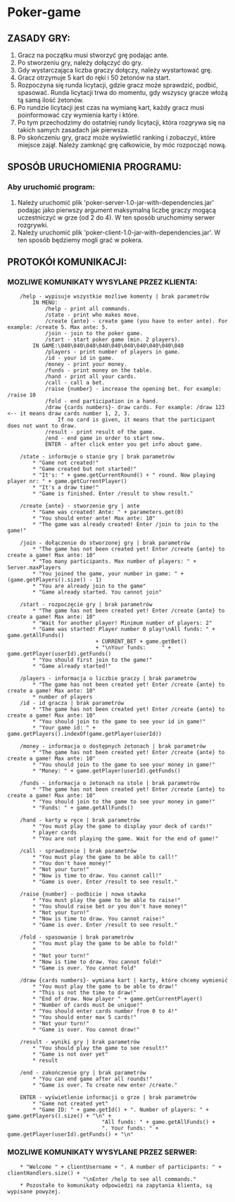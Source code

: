 # Poker-game
## ZASADY GRY:
1. Gracz na początku musi stworzyć grę podając ante.
2. Po stworzeniu gry, należy dołączyć do gry.
3. Gdy wystarczająca liczba graczy dołączy, należy wystartować grę.
4. Gracz otrzymuje 5 kart do ręki i 50 żetonów na start.
5. Rozpoczyna się runda licytacji, gdzie gracz może sprawdzić, podbić, spasować.
Runda licytacji trwa do momentu, gdy wszyscy gracze włożą tą samą ilość żetonów.
6. Po rundzie licytacji jest czas na wymianę kart, każdy gracz musi poinformować czy wymienia karty i które.
7. Po tym przechodzimy do ostatniej rundy licytacji, która rozgrywa się na takich samych zasadach jak pierwsza.
8. Po skończeniu gry, gracz może wyświetlić ranking i zobaczyć, które miejsce zajął. Należy zamknąć grę całkowicie, by móc rozpocząć nową.

## SPOSÓB URUCHOMIENIA PROGRAMU:
### Aby uruchomić program:
1) Należy uruchomić plik 'poker-server-1.0-jar-with-dependencies.jar' podając jako pierwszy argument maksymalną liczbę
graczy mogącą uczestniczyć w grze (od 2 do 4). W ten sposób uruchomimy serwer rozgrywki.
2) Należy uruchomić plik 'poker-client-1.0-jar-with-dependencies.jar'. W ten sposób będziemy mogli grać w pokera.

## PROTOKÓł KOMUNIKACJI:
### MOZLIWE KOMUNIKATY WYSYLANE PRZEZ KLIENTA:
        /help - wypisuje wszystkie możliwe komenty | brak parametrów
            IN MENU:
                /help - print all commands.
                /state - print who makes move.
                /create {ante} - create game (you have to enter ante). For example: /create 5. Max ante: 5.
                /join - join to the poker game. 
                /start - start poker game (min. 2 players).
            IN GAME:\040\040\040\040\040\040\040\040\040\040
                /players - print number of players in game.
                /id - your id in game.
                /money - print your money.
                /funds - print money on the table.
                /hand - print all your cards.
                /call - call a bet.
                /raise {number} - increase the opening bet. For example: /raise 10
                /fold - end participation in a hand.
                /draw {cards numbers}- draw cards. For example: /draw 123 <-- it means draw cards number 1, 2, 3.
                    If no card is given, it means that the participant does not want to draw.
                /result - print result of the game.
                /end - end game in order to start new.
                ENTER - after click enter you get info about game.

        /state - informuje o stanie gry | brak parametrów
            * "Game not created!"
            * "Game created but not started!"
            * "It's: " + game.getCurrentRound() + " round. Now playing player nr: " + game.getCurrentPlayer()
            * "It's a draw time!"
            * "Game is finished. Enter /result to show result."

        /create {ante} - stworzenie gry | ante
            * "Game was created! Ante: " + parameters.get(0)
            * "You should enter ante! Max ante: 10"
            * "The game was already created! Enter /join to join to the game!"

        /join - dołączenie do stworzonej gry | brak parametrów
            * "The game has not been created yet! Enter /create {ante} to create a game! Max ante: 10"
            * "Too many participants. Max number of players: " + Server.maxPlayers
            * "You joined the game, your number in game: " + (game.getPlayers().size() - 1)
            * "You are already join to the game"
            * "Game already started. You cannot join"

        /start - rozpoczęcie gry | brak parametrów
            * "The game has not been created yet! Enter /create {ante} to create a game! Max ante: 10"
            * "Wait for another player! Minimum number of players: 2"
            * "Game was started! Player number 0 play!\nAll funds: " + game.getAllFunds()
                                + CURRENT_BET + game.getBet()
                                + "\nYour funds:     " + game.getPlayer(userId).getFunds()
            * "You should first join to the game!"
            * "Game already started!"

        /players - informacja o liczbie graczy | brak parametrów
            * "The game has not been created yet! Enter /create {ante} to create a game! Max ante: 10"
            * number of players
        /id - id gracza | brak parametrów
            * "The game has not been created yet! Enter /create {ante} to create a game! Max ante: 10"
            * "You should join to the game to see your id in game!"
            * "Your game id: " + game.getPlayers().indexOf(game.getPlayer(userId))

        /money - informacja o dostępnych żetonach | brak parametrów
            * "The game has not been created yet! Enter /create {ante} to create a game! Max ante: 10"
            * "You should join to the game to see your money in game!"
            * "Money: " + game.getPlayer(userId).getFunds()

        /funds - informacja o żetonach na stole | brak parametrów
            * "The game has not been created yet! Enter /create {ante} to create a game! Max ante: 10"
            * "You should join to the game to see your money in game!"
            * "Funds: " + game.getAllFunds()

        /hand - karty w ręce | brak parametrów
            * "You must play the game to display your deck of cards!"
            * player cards
            * "You are not playing the game. Wait for the end of game!"

        /call - sprawdzenie | brak parametrów
            * "You must play the game to be able to call!"
            * "You don't have money!"
            * "Not your turn!"
            * "Now is time to draw. You cannot call!"
            * "Game is over. Enter /result to see result."

        /raise {number} - podbicie | nowa stawka
            * "You must play the game to be able to raise!"
            * "You should raise bet or you don't have money!"
            * "Not your turn!"
            * "Now is time to draw. You cannot raise!"
            * "Game is over. Enter /result to see result."

        /fold - spasowanie | brak parametrów
            * "You must play the game to be able to fold!"
            *
            * "Not your turn!"
            * "Now is time to draw. You cannot fold!"
            * "Game is over. You cannot fold"

        /draw {cards numbers}- wymiana kart | karty, które chcemy wymienić
            * "You must play the game to be able to draw!"
            * "This is not the time to draw!"
            * "End of draw. Now player " + game.getCurrentPlayer()
            * "Number of cards must be unique!"
            * "You should enter cards number from 0 to 4!"
            * "You should enter max 5 cards!"
            * "Not your turn!"
            * "Game is over. You cannot draw!"

        /result - wyniki gry | brak parametrów
            * "You should play the game to see result!"
            * "Game is not over yet"
            * result

        /end - zakończenie gry | brak parametrów
            * "You can end game after all rounds!"
            * "Game is over. To create new enter /create."

        ENTER - wyświetlenie informacji o grze | brak parametrów
            * "Game not created yet"
            * "Game ID: " + game.getId() + ". Number of players: " + game.getPlayers().size() + "\n" +
                                  "All funds: " + game.getAllFunds() +
                                  ". Your funds: " + game.getPlayer(userId).getFunds() + "\n"
### MOZLIWE KOMUNIKATY WYSYLANE PRZEZ SERWER:
        * "Welcome " + clientUsername + ". A number of participants: " + clientHandlers.size() +
                            "\nEnter /help to see all commands."
        * Pozostałe to komunikaty odpowiedzi na zapytania klienta, są wypisane powyżej.
